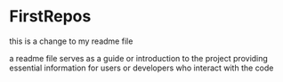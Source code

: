 # FirstRepos


this is a change to my readme file

a readme file serves as a guide or introduction to the project providing essential information for users or developers who interact with the code
